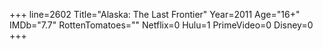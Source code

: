 +++
line=2602
Title="Alaska: The Last Frontier"
Year=2011
Age="16+"
IMDb="7.7"
RottenTomatoes=""
Netflix=0
Hulu=1
PrimeVideo=0
Disney=0
+++

